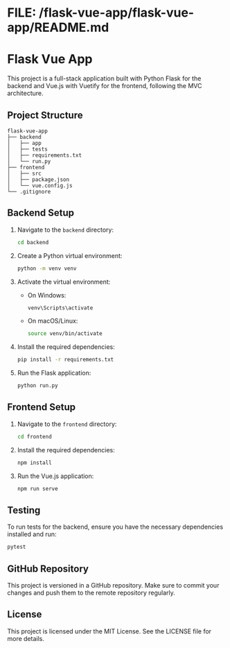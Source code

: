 # FILE: /flask-vue-app/flask-vue-app/README.md

# Flask Vue App

This project is a full-stack application built with Python Flask for the backend and Vue.js with Vuetify for the frontend, following the MVC architecture.

## Project Structure

```
flask-vue-app
├── backend
│   ├── app
│   ├── tests
│   ├── requirements.txt
│   └── run.py
├── frontend
│   ├── src
│   ├── package.json
│   └── vue.config.js
└── .gitignore
```

## Backend Setup

1. Navigate to the `backend` directory:
   ```bash
   cd backend
   ```

2. Create a Python virtual environment:
   ```bash
   python -m venv venv
   ```

3. Activate the virtual environment:
   - On Windows:
     ```bash
     venv\Scripts\activate
     ```
   - On macOS/Linux:
     ```bash
     source venv/bin/activate
     ```

4. Install the required dependencies:
   ```bash
   pip install -r requirements.txt
   ```

5. Run the Flask application:
   ```bash
   python run.py
   ```

## Frontend Setup

1. Navigate to the `frontend` directory:
   ```bash
   cd frontend
   ```

2. Install the required dependencies:
   ```bash
   npm install
   ```

3. Run the Vue.js application:
   ```bash
   npm run serve
   ```

## Testing

To run tests for the backend, ensure you have the necessary dependencies installed and run:
```bash
pytest
```

## GitHub Repository

This project is versioned in a GitHub repository. Make sure to commit your changes and push them to the remote repository regularly.

## License

This project is licensed under the MIT License. See the LICENSE file for more details.